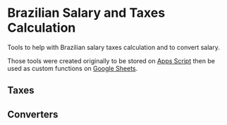 # Brazilian Salary and Taxes Calculation

Tools to help with Brazilian salary taxes calculation and to convert salary.

Those tools were created originally to be stored on [Apps Script](https://script.google.com) then be used as custom functions on [Google Sheets](https://docs.google.com/spreadsheets).

## Taxes

## Converters
